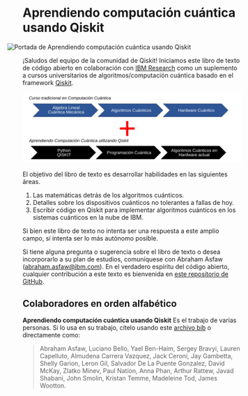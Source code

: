 # Aprendiendo computación cuántica usando Qiskit

<img
  src="images/logo/logo.png"
  alt="Portada de Aprendiendo computación cuántica usando Qiskit"
  style="width: 300px; margin-left: -35px"
/>

¡Saludos del equipo de la comunidad de Qiskit! Iniciamos este libro de texto de código abierto en colaboración con [IBM Research](https://www.research.ibm.com) como un suplemento a cursos universitarios de algoritmos/computación cuántica basado en el framework [Qiskit](qiskit.org).

<img
  src="images/qiskit_textbook_skills.es.svg"
  alt="Este libro de texto contiene los fundamentos de Python y Qiskit la programación cuántica y los algoritmos cuánticos en el hardware actual, como suplemento a cursos tradicionales de computación cuántica."
  width="800px"
/>

El objetivo del libro de texto es desarrollar habilidades en las siguientes áreas.

1. Las matemáticas detrás de los algoritmos cuánticos.
2. Detalles sobre los dispositivos cuánticos no tolerantes a fallas de hoy.
3. Escribir código en Qiskit para implementar algoritmos cuánticos en los sistemas cuánticos en la nube de IBM.

Si bien este libro de texto no intenta ser una respuesta a este amplio campo, sí intenta ser lo más autónomo posible.

Si tiene alguna pregunta o sugerencia sobre el libro de texto o desea incorporarlo a su plan de estudios, comuníquese con Abraham Asfaw ([abraham.asfaw@ibm.com](mailto:abraham.asfaw@ibm.com)). En el verdadero espíritu del código abierto, cualquier contribución a este texto es bienvenida en [este repositorio de GitHub](https://github.com/Qiskit/qiskit-textbook).

## Colaboradores en orden alfabético

**Aprendiendo computación cuántica usando Qiskit** Es el trabajo de varias personas. Si lo usa en su trabajo, cítelo usando este [archivo bib](qiskit-textbook.bib) o directamente como:

> Abraham Asfaw, Luciano Bello, Yael Ben-Haim, Sergey Bravyi, Lauren Capelluto, Almudena Carrera Vazquez, Jack Ceroni, Jay Gambetta, Shelly Garion, Leron Gil, Salvador De La Puente Gonzalez, David McKay, Zlatko Minev, Paul Nation, Anna Phan, Arthur Rattew, Javad Shabani, John Smolin, Kristan Temme, Madeleine Tod, James Wootton.